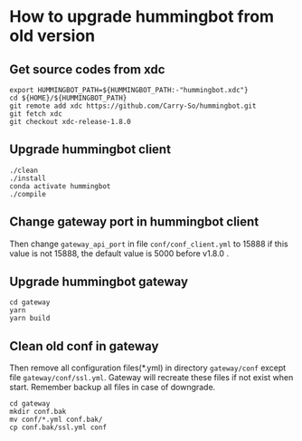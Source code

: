 # How to upgrade hummingbot from old version

## Get source codes from xdc

```shell
export HUMMINGBOT_PATH=${HUMMINGBOT_PATH:-"hummingbot.xdc"}
cd ${HOME}/${HUMMINGBOT_PATH}
git remote add xdc https://github.com/Carry-So/hummingbot.git
git fetch xdc
git checkout xdc-release-1.8.0
```

## Upgrade hummingbot client

```shell
./clean
./install
conda activate hummingbot
./compile
```

## Change gateway port in hummingbot client

Then change `gateway_api_port` in file `conf/conf_client.yml` to 15888 if this value is not 15888, the default value is 5000 before v1.8.0 .

## Upgrade hummingbot gateway

```shell
cd gateway
yarn
yarn build
```

## Clean old conf in gateway

Then remove all configuration files(\*.yml) in directory `gateway/conf` except file `gateway/conf/ssl.yml`. Gateway will recreate these files if not exist when start. Remember backup all files in case of downgrade.

```shell
cd gateway
mkdir conf.bak
mv conf/*.yml conf.bak/
cp conf.bak/ssl.yml conf
```
